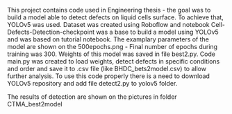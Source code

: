 
This project contains code used in Engineering thesis - the goal was to build a model able to detect defects on liquid cells surface. To achieve that, YOLOv5 was used. Dataset was created using Roboflow and notebook Cell-Defects-Detection-checkpoint was a base to build a model using YOLOv5 and was based on tutorial notebook. 
The examplary parameters of the model are shown on the 500epochs.png - Final number of epochs during training was 300. 
Weights of this model was saved in file best2.py. Code main.py was created to load weights, detect defects in specific conditions and order and save it to .csv file (like BHDC_bets2model.csv) to allow further analysis. To use this code properly there is a need to download YOLOv5 repository and add file detect2.py to yolov5 folder.

The results of detection are shown on the pictures in folder CTMA_best2model
